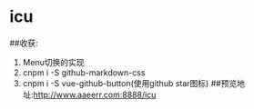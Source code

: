 # icu

##收获:
1. Menu切换的实现
2. cnpm i -S github-markdown-css
3. cnpm i -S vue-github-button(使用github star图标) 
##预览地址:http://www.aaeerr.com:8888/icu